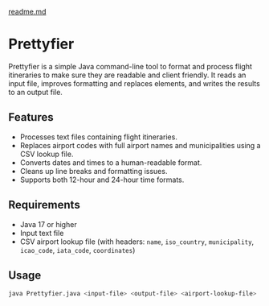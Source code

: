 [readme.md](https://github.com/user-attachments/files/22701445/readme.md)
# Prettyfier

Prettyfier is a simple Java command-line tool to format and process flight itineraries to make sure they are readable and client friendly. It reads an input file, improves formatting and replaces elements, and writes the results to an output file.

## Features

- Processes text files containing flight itineraries.
- Replaces airport codes with full airport names and municipalities using a CSV lookup file.
- Converts dates and times to a human-readable format.
- Cleans up line breaks and formatting issues.
- Supports both 12-hour and 24-hour time formats.

## Requirements

- Java 17 or higher
- Input text file
- CSV airport lookup file (with headers: `name`, `iso_country`, `municipality`, `icao_code`, `iata_code`, `coordinates`)

## Usage

```bash
java Prettyfier.java <input-file> <output-file> <airport-lookup-file>
